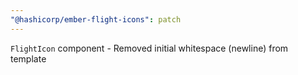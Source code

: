 ```yaml
---
"@hashicorp/ember-flight-icons": patch
---
```


`FlightIcon` component - Removed initial whitespace (newline) from template
